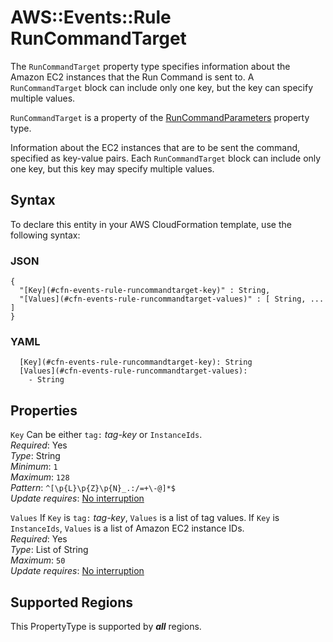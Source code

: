 # AWS::Events::Rule RunCommandTarget<a name="aws-properties-events-rule-runcommandtarget"></a>

The `RunCommandTarget` property type specifies information about the Amazon EC2 instances that the Run Command is sent to\. A `RunCommandTarget` block can include only one key, but the key can specify multiple values\. 

 `RunCommandTarget` is a property of the [RunCommandParameters](https://docs.aws.amazon.com/AWSCloudFormation/latest/UserGuide/aws-properties-events-rule-runcommandparameters.html) property type\.

Information about the EC2 instances that are to be sent the command, specified as key\-value pairs\. Each `RunCommandTarget` block can include only one key, but this key may specify multiple values\.

## Syntax<a name="aws-properties-events-rule-runcommandtarget-syntax"></a>

To declare this entity in your AWS CloudFormation template, use the following syntax:

### JSON<a name="aws-properties-events-rule-runcommandtarget-syntax.json"></a>

```
{
  "[Key](#cfn-events-rule-runcommandtarget-key)" : String,
  "[Values](#cfn-events-rule-runcommandtarget-values)" : [ String, ... ]
}
```

### YAML<a name="aws-properties-events-rule-runcommandtarget-syntax.yaml"></a>

```
  [Key](#cfn-events-rule-runcommandtarget-key): String
  [Values](#cfn-events-rule-runcommandtarget-values): 
    - String
```

## Properties<a name="aws-properties-events-rule-runcommandtarget-properties"></a>

`Key`  <a name="cfn-events-rule-runcommandtarget-key"></a>
Can be either `tag:` *tag\-key* or `InstanceIds`\.  
*Required*: Yes  
*Type*: String  
*Minimum*: `1`  
*Maximum*: `128`  
*Pattern*: `^[\p{L}\p{Z}\p{N}_.:/=+\-@]*$`  
*Update requires*: [No interruption](https://docs.aws.amazon.com/AWSCloudFormation/latest/UserGuide/using-cfn-updating-stacks-update-behaviors.html#update-no-interrupt)

`Values`  <a name="cfn-events-rule-runcommandtarget-values"></a>
If `Key` is `tag:` *tag\-key*, `Values` is a list of tag values\. If `Key` is `InstanceIds`, `Values` is a list of Amazon EC2 instance IDs\.  
*Required*: Yes  
*Type*: List of String  
*Maximum*: `50`  
*Update requires*: [No interruption](https://docs.aws.amazon.com/AWSCloudFormation/latest/UserGuide/using-cfn-updating-stacks-update-behaviors.html#update-no-interrupt)

## Supported Regions

This PropertyType is supported by ***all*** regions.